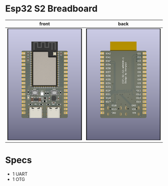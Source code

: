 # Esp32 S2 Breadboard

| front                         | back                            |
| ----------------------------- | ------------------------------- |
| ![alt text](EspBredBoard.png) | ![alt text](EspBredBoard-1.png) |

# Specs

- 1 UART
- 1 OTG
